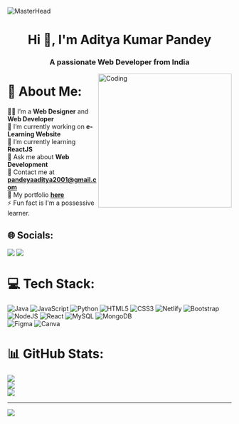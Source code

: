 ![MasterHead](https://media.licdn.com/dms/image/D4D16AQE2O3PiYIov4g/profile-displaybackgroundimage-shrink_350_1400/0/1688311231980?e=1694044800&v=beta&t=w9YoD7tAdfAUfIoRlW-GUcKt2weylvPvS5XX6WqF24E)
<h1 align="center">Hi 👋, I'm Aditya Kumar Pandey</h1>
<h3 align="center">A passionate Web Developer from India</h3>
<img align="right" alt="Coding" width="300" src="https://media0.giphy.com/media/qgQUggAC3Pfv687qPC/giphy.gif">

# 💫 About Me:
🧑‍💻 I’m a **Web Designer** and **Web Developer** <br>
🔭 I’m currently working on **e-Learning Website** <br>
🌱 I’m currently learning **ReactJS** <br>
💬 Ask me about **Web Development** <br>
📩 Contact me at **pandeyaaditya2001@gmail.com** <br>
💼 My portfolio **[here](https://aaditya0pf0.netlify.app)** <br>
⚡ Fun fact is I'm a possessive learner.


## 🌐 Socials:
[![](https://img.shields.io/badge/LinkedIn-%230077B5.svg?logo=linkedin&logoColor=white)](https://linkedin.com/in/aditya-kumar-pandey-249301233)
[![](https://img.shields.io/badge/Instagram-%23E4405F.svg?logo=Instagram&logoColor=white)](https://instagram.com/its__aaditya_here)

# 💻 Tech Stack:
![Java](https://img.shields.io/badge/java-%23ED8B00.svg?style=plastic&logo=java&logoColor=white) 
![JavaScript](https://img.shields.io/badge/javascript-%23323330.svg?style=plastic&logo=javascript&logoColor=%23F7DF1E) 
![Python](https://img.shields.io/badge/python-3670A0?style=plastic&logo=python&logoColor=ffdd54) 
![HTML5](https://img.shields.io/badge/html5-%23E34F26.svg?style=plastic&logo=html5&logoColor=white) 
![CSS3](https://img.shields.io/badge/css3-%231572B6.svg?style=plastic&logo=css3&logoColor=white) 
![Netlify](https://img.shields.io/badge/netlify-%23000000.svg?style=plastic&logo=netlify&logoColor=#00C7B7) 
![Bootstrap](https://img.shields.io/badge/bootstrap-%23563D7C.svg?style=plastic&logo=bootstrap&logoColor=white) 
![NodeJS](https://img.shields.io/badge/node.js-6DA55F?style=plastic&logo=node.js&logoColor=white) 
![React](https://img.shields.io/badge/react-%2320232a.svg?style=plastic&logo=react&logoColor=%2361DAFB) 
![MySQL](https://img.shields.io/badge/mysql-%2300f.svg?style=plastic&logo=mysql&logoColor=white) 
![MongoDB](https://img.shields.io/badge/MongoDB-%234ea94b.svg?style=plastic&logo=mongodb&logoColor=white) 	
![Figma](https://img.shields.io/badge/figma-%23F24E1E.svg?style=plastic&logo=figma&logoColor=white) 
![Canva](https://img.shields.io/badge/Canva-%2300C4CC.svg?style=plastic&logo=Canva&logoColor=white) 

# 📊 GitHub Stats:
![](https://github-readme-stats.vercel.app/api?username=adityapandey1111&theme=city_light&hide_border=true&include_all_commits=false&count_private=false)<br/>
![](https://github-readme-streak-stats.herokuapp.com/?user=adityapandey1111&theme=city_light&hide_border=true)<br/>
![](https://github-readme-stats.vercel.app/api/top-langs/?username=adityapandey1111&theme=city_light&hide_border=true&include_all_commits=false&count_private=false&layout=compact)

---
[![](https://visitcount.itsvg.in/api?id=adityapandey1111&icon=5&color=0)](https://visitcount.itsvg.in)

<!-- Proudly created with GPRM ( https://gprm.itsvg.in ) -->
